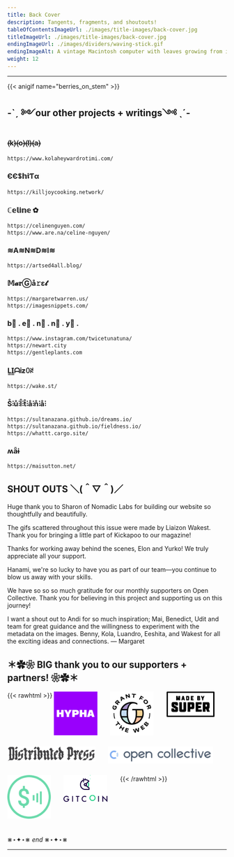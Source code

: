 ```yaml
---
title: Back Cover
description: Tangents, fragments, and shoutouts!
tableOfContentsImageUrl: ./images/title-images/back-cover.jpg
titleImageUrl: ./images/title-images/back-cover.jpg
endingImageUrl: ./images/dividers/waving-stick.gif
endingImageAlt: A vintage Macintosh computer with leaves growing from it
weight: 12
---
```


---

{{< anigif name="berries_on_stem" >}}


## -ˋˏ ༻our other projects + writings༺ ˎˊ-

### ⦑k⦒⦑o⦒⦑l⦒⦑a⦒
```
https://www.kolaheywardrotimi.com/
```

### ЄЄꌚ𝕙𝖎Ƭα
```
https://killjoycooking.network/
```

### ℂ𝕖𝕝𝕚𝕟𝕖 ✿
```
https://celinenguyen.com/
https://www.are.na/celine-nguyen/

```

### ≋A≋N≋D≋I≋
```
https://artsed4all.blog/  
```

### 𝕄𝓪𝐫Ⓖå𝚛ε𝓽
```
https://margaretwarren.us/ 
https://imagesnippets.com/
```

### b⃣ . e⃣ . n⃣ . n⃣ . y⃣ .
```
https://www.instagram.com/twicetunatuna/
https://newart.city
https://gentleplants.com
```

### L̳I̳ᗩᎥƶꄲꋊ
```
https://wake.st/
```

### S̊⫶ů⫶l̊⫶t̊⫶å⫶n̊⫶å⫶
```
https://sultanazana.github.io/dreams.io/
https://sultanazana.github.io/fieldness.io/
https://whattt.cargo.site/
```

### ʍǟɨ
```
https://maisutton.net/

```

## SHOUT OUTS  ＼(＾▽＾)／

Huge thank you to Sharon of Nomadic Labs for building our website so thoughtfully and beautifully.

The gifs scattered throughout this issue were made by Liaizon Wakest. Thank you for bringing a little part of Kickapoo to our magazine!

Thanks for working away behind the scenes, Elon and Yurko! We truly appreciate all your support.

Hanami, we're so lucky to have you as part of our team—you continue to blow us away with your skills.

We have so so so much gratitude for our monthly supporters on Open Collective. Thank you for believing in this project and supporting us on this journey!

I want a shout out to Andi for so much inspiration; Mai, Benedict, Udit and team for great guidance and the willingness to experiment with the metadata on the images. Benny, Kola, Luandro, Eeshita, and Wakest for all the exciting ideas and connections. — Margaret


## ＊✿❀ BIG thank you to our supporters + partners! ❀✿＊
{{< rawhtml >}}
<a href="https://hypha.coop" target="_blank"><img src="logo-hypha.png" style="vertical-align:top; padding-right:5%; padding-bottom:5%; max-width:20%; max-height:100px;"></a>
<a href="https://grantfortheweb.org" target="_blank"><img src="logo-gftw.png" style="vertical-align:top; padding-right:5%; padding-bottom:5%; max-width:20%; max-height:100px;"></a>
<a href="https://www.madebysuper.com" target="_blank"><img src="logo-madebysuper.png" style="vertical-align:top; padding-right:5%; padding-bottom:5%; max-width:22%; max-height:100px;"></a>
<a href="https://distributed.press" target="_blank"><img src="logo-distributedpress.png" style="vertical-align:top; padding-right:5%; padding-bottom:5%; max-width:40%; max-height:100px;"></a>
<a href="https://opencollective.com" target="_blank"><img src="logo-opencollective.png" style="vertical-align:top; padding-right:5%; padding-bottom:5%; max-width:48%; max-height:100px;"></a>
<a href="https://webmonetization.org" target="_blank"><img src="logo-webmonetization.png" style="vertical-align:top; padding-right:5%; padding-bottom:5%; max-width:20%; max-height:100px;"></a>
<a href="https://gitcoin.co" target="_blank"><img src="logo-gitcoin.png" style="vertical-align:top; padding-right:5%; padding-bottom:5%; max-width:20%; max-height:100px;"></a>
{{< /rawhtml >}}

⋇⋆✦⋆⋇ _end_ ⋇⋆✦⋆⋇

---

